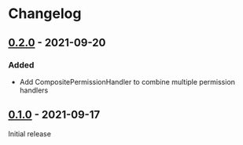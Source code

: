 # Changelog

## [0.2.0] - 2021-09-20

### Added

- Add CompositePermissionHandler to combine multiple permission handlers

## [0.1.0] - 2021-09-17

Initial release

[0.2.0]: https://github.com/Eolica-Web/laravel-content-tools/compare/v0.1.0...v0.2.0
[0.1.0]: https://github.com/Eolica-Web/laravel-content-tools/releases/tag/v0.1.0
